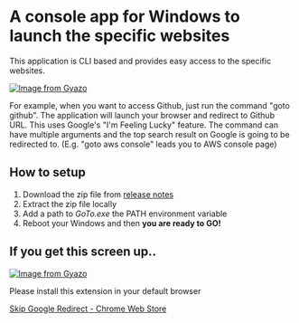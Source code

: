 # A console app for Windows to launch the specific websites

This application is CLI based and provides easy access to the specific websites.

[![Image from Gyazo](https://i.gyazo.com/df6872d99cd9c506f1957db24eac9016.gif)](https://gyazo.com/df6872d99cd9c506f1957db24eac9016)

For example, when you want to access Github, just run the command "goto github". The application will launch your browser and redirect to Github URL. This uses Google's "I'm Feeling Lucky" feature. The command can have multiple arguments and the top search result on Google is going to be redirected to. (E.g. "goto aws console" leads you to AWS console page)


## How to setup
1. Download the zip file from [release notes](https://github.com/kota-imai/GoTo-ConsoleApp-for-Windows/releases)
2. Extract the zip file locally
3. Add a path to *GoTo.exe* the PATH environment variable
4. Reboot your Windows and then **you are ready to GO!**


## If you get this screen up..
[![Image from Gyazo](https://i.gyazo.com/66b2771d6a38a9380a089396b8d0bf2f.png)](https://gyazo.com/66b2771d6a38a9380a089396b8d0bf2f.png)

Please install this extension in your default browser

[Skip Google Redirect - Chrome Web Store](https://chrome.google.com/webstore/detail/skip-google-redirect/eadldncondnnbbdgfncjoheallemkcjb/)
